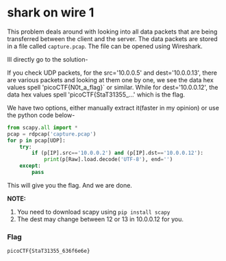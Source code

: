 # shark on wire 1
This problem deals around with looking into all data packets that are being transferred between the client and the server. The data packets are stored in a file called `capture.pcap`. The file can be opened using Wireshark. 
<br>

Ill directly go to the solution-
<br>

If you check UDP packets, for the src='10.0.0.5' and dest='10.0.0.13', there are various packets and looking at them one by one, we see the data hex values spell 'picoCTF{N0t_a_flag}` or similar. While for dest='10.0.0.12', the data hex values spell 'picoCTF{StaT31355_...' which is the flag.
<br>

We have two options, either manually extract it(faster in my opinion) or use the python code below-
```python
from scapy.all import *
pcap = rdpcap('capture.pcap')
for p in pcap[UDP]:
    try: 
        if (p[IP].src=='10.0.0.2') and (p[IP].dst=='10.0.0.12'):
            print(p[Raw].load.decode('UTF-8'), end='')
    except:
        pass
```
This will give you the flag. And we are done.
<br>

**NOTE:**
1. You need to download scapy using `pip install scapy`
2. The dest may change between 12 or 13 in 10.0.0.12 for you.

### Flag
```
picoCTF{StaT31355_636f6e6e}
```